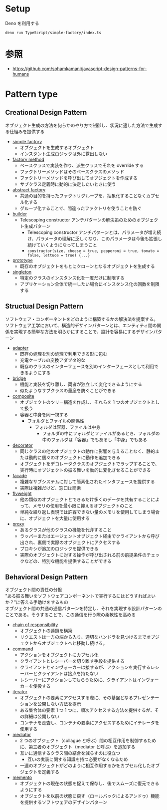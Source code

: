 # Setup

Deno を利用する

```bash
deno run TypeScript/simple-factory/index.ts
```

# 参照

- https://github.com/sohamkamani/javascript-design-patterns-for-humans

# Pattern type

## Creational Design Pattern

オブジェクト生成の方法を何らかのやり方で制御し、状況に適した方法で生成する仕組みを提供する

- [simple factory](./simple-factory/index.ts)
  - オブジェクトを生成するオブジェクト
  - インスタント生成ロジックは外に露出しない
- [factory method](./factory-method/index.ts)
  - ベースクラスで実装を作り、派生クラスでそれを override する
  - ファクトリーメソッドはそのベースクラスのメソッド
  - ファクトリーメソッドを呼び出してオブジェクトを作成する
  - サブクラス定義時に動的に決定したいときに使う
- [abstract factory](./abstract-factory/index.ts)
  - 共通の目的を持ったファクトリグループを、抽象化することなくカプセル化する
  - グループ化することで、間違ったファクトリを使うことを防ぐ
- [builder](./builder/index.ts)
  - Telescoping constructor アンチパターンの解決策のためのオブジェクト生成パターン
    - Telescoping constructor アンチパターンとは、パラメータが増え続け、パラメータの理解に乏しくなり、このパラメータは今後も拡張し続けていくようになってしまうこと
    - `constructor(size, cheese = true, pepperoni = true, tomato = false, lettuce = true) {...}`
- [prototype](./prototype/index.ts)
  - 既存のオブジェクトをもとにクローンとなるオブジェクトを生成する
- [singleton](./singleton/index.ts)
  - 特定のクラスのインスタンス化を一度だけに制限する
  - アプリケーション全体で統一したい場合にインスタンス化の回数を制限する

## Structual Design Pattern

ソフトウェア・コンポーネントをどのように構築するかの解決法を提案する。  
ソフトウェア工学において、構造的デザインパターンとは、エンティティ間の関係を実現する簡単な方法を明らかにすることで、設計を容易にするデザインパターン

- [adapter](./adapter/index.ts)
  - 既存の処理を別の処理で利用できる形に包む
  - 充電ケーブルの変換アダプタ的な
  - 既存のクラスのインターフェースを別のインターフェースとして利用できるようにする
- [bridge](./bridge/index.ts)
  - 機能と実装を切り離し、両者が独立して変化できるようにする
  - 似たようなサブクラスの量産を防ぐことができる
- [composite](./composite/index.ts)
  - オブジェクトのツリー構造を作成し、それらを 1 つのオブジェクトとして扱う
  - 容器と中身を同一視する
    - フォルダとファイルの関係性
      - フォルダは容器、ファイルは中身
        - フォルダの中にフォルダとファイルがあるとき、フォルダの中のフォルダは「容器」でもあるし「中身」でもある
- [decorator](./decorator/index.ts)
  - 同じクラスの他のオブジェクトの動作に影響を与えることなく、静的または動的に個々のオブジェクトに動作を追加できる
  - オブジェクトをデコレータクラスのオブジェクトでラップすることで、実行時にオブジェクトの振る舞いを動的に変化させることができる
- [facade](./facade/index.ts)
  - 複雑なサブシステムに対して簡素化されたインタフェースを提供する
  - 実際は複雑だけど、窓口は簡素
- [flyweight](./flyweight/index.ts)
  - 他の類似のオブジェクトとできるだけ多くのデータを共有することによって、メモリの使用を最小限に抑えるオブジェクトのこと
  - 単純な繰り返し表現では許容できない量のメモリを使用してしまう場合に、オブジェクトを大量に使用する
- [proxy](./proxy/index.ts)
  - あるクラスが他のクラスの機能を代弁すること
  - ラッパーまたはエージェントオブジェクト経由でクライアントから呼び出され、裏側で実際のオブジェクトにアクセスする
  - プロキシが追加のロジックを提供できる
  - 実際のオブジェクトに対する操作が呼び出される前の前提条件のチェックなどの、特別な機能を提供することができる

## Behavioral Design Pattern

オブジェクト間の責任の分担  
"ある振る舞いをソフトウェアコンポーネントで実行するにはどうすればよいか？"に答える手助けをするもの  
オブジェクト間の共通の通信パターンを特定し、それを実現する設計パターンのことである。そうすることで、この通信を行う際の柔軟性を高める

- [chain of responsibility](./chain-of-responsibility/index.ts)
  - オブジェクトの連鎖を構築
  - リクエストは一方の端から入り、適切なハンドラを見つけるまでオブジェクトからオブジェクトへと移動し続ける。
- [command](./command/index.ts)
  - アクションをオブジェクトにカプセル化
  - クライアントとレシーバーを切り離す手段を提供する
  - クライアントとインヴォーカーは接するが、アクションを実行するレシーバーとクライアントは接点を持たない
  - レシーバーにアクションしてもらうために、クライアントはインヴォーカーを使役する
- [iterator](./iterator/index.ts)
  - オブジェクトの要素にアクセスする際に、その基盤となるプレゼンテーションを公開しない方法を提示
  - ある集合体の要素 1 つ 1 つに、順次アクセスする方法を提供するが、その詳細は公開しない
  - コンテナを走査し、コンテナの要素にアクセスするためにイテレータを使用する
- [mediator](./mediator/index.ts)
  - 2 つのオブジェクト（collague と呼ぶ）間の相互作用を制御するために、第三者のオブジェクト（mediator と呼ぶ）を追加する
  - 互いに通信するクラス間の結合を減らすのに役立つ
    - 互いの実装に関する知識を持つ必要がなくなるため
  - 一連のオブジェクトがどのように相互作用するかをカプセル化したオブジェクトを定義する
- [memento](./memento/index.ts)
  - オブジェクトの現在の状態を捉えて保存し、後でスムーズに復元できるようにする
  - オブジェクトを以前の状態に戻す（ロールバックによるアンドゥ）機能を提供するソフトウェアのデザインパターン
